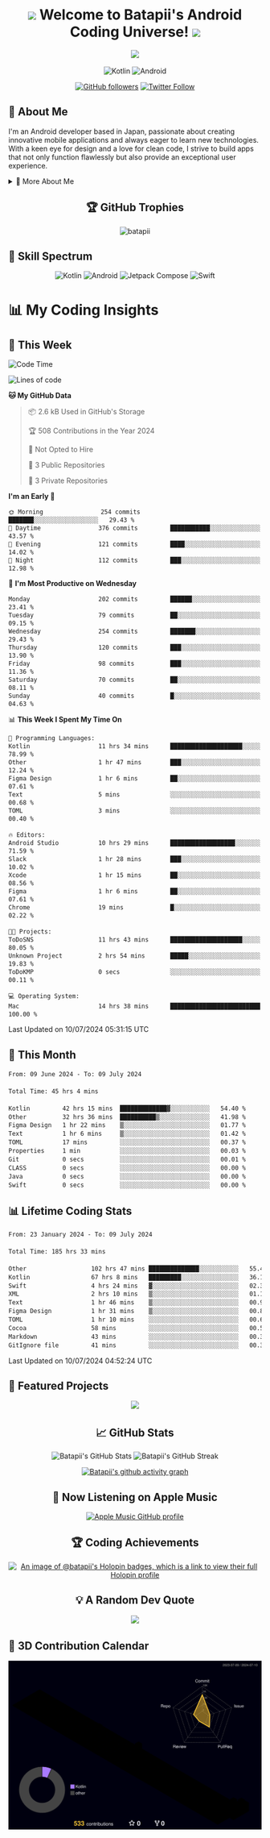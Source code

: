<h1 align="center">
  <img src="https://media.giphy.com/media/hvRJCLFzcasrR4ia7z/giphy.gif" width="28">
  Welcome to Batapii's Android Coding Universe!
  <img src="https://media.giphy.com/media/hvRJCLFzcasrR4ia7z/giphy.gif" width="28">
</h1>

<p align="center">
  <img src="https://readme-typing-svg.herokuapp.com/?lines=Android+Developer+in+Japan;Always%20learning%20new%20things&font=Fira%20Code&center=true&width=440&height=45&color=f75c7e&vCenter=true&size=22">
</p>

<div align="center">

![Kotlin](https://img.shields.io/badge/Kotlin-★☆☆☆☆☆☆☆☆☆-brightgreen)
![Android](https://img.shields.io/badge/Android-★☆☆☆☆☆☆☆☆☆-brightgreen)

  
[![GitHub followers](https://img.shields.io/github/followers/batapii?style=social)](https://github.com/batapii)
[![Twitter Follow](https://img.shields.io/twitter/follow/batapii?style=social)](https://twitter.com/batapii3939)

</div>

## 🚀 About Me
I'm an Android developer based in Japan, passionate about creating innovative mobile applications and always eager to learn new technologies. With a keen eye for design and a love for clean code, I strive to build apps that not only function flawlessly but also provide an exceptional user experience.

<details>
<summary>🌟 More About Me</summary>

- 🔭 I'm currently working on revolutionizing mobile productivity apps
- 🌱 I'm currently learning Kotlin Multiplatform and Jetpack Compose
- 👯 I'm looking to collaborate on open-source Android projects
- 💬 Ask me about Android development, Kotlin, and mobile UX design
- ⚡ Fun fact: I can solve a Rubik's cube in under 2 minutes!

</details>

<h2 align="center">🏆 GitHub Trophies</h2>
<p align="center">
  <img src="https://github-profile-trophy.vercel.app/?username=batapii&theme=nord&column=7&no-frame=true&no-bg=true&rank=SECRET,SSS,SS,S,AAA,AA,A,B,C,?" alt="batapii" />
</p>

## 🌈 Skill Spectrum

<div align="center">

![Kotlin](https://img.shields.io/badge/Kotlin-0095D5?style=for-the-badge&logo=kotlin&logoColor=white)
![Android](https://img.shields.io/badge/Android-3DDC84?style=for-the-badge&logo=android&logoColor=white)
![Jetpack Compose](https://img.shields.io/badge/Jetpack%20Compose-4285F4?style=for-the-badge&logo=jetpackcompose&logoColor=white)
![Swift](https://img.shields.io/badge/Swift-FA7343?style=for-the-badge&logo=swift&logoColor=white)

</div>


# 📊 My Coding Insights

## 📅 This Week
<!--START_SECTION:waka-week-->
![Code Time](http://img.shields.io/badge/Code%20Time-185%20hrs%2050%20mins-blue)

![Lines of code](https://img.shields.io/badge/From%20Hello%20World%20I%27ve%20Written-53.5%20thousand%20lines%20of%20code-blue)

**🐱 My GitHub Data** 

> 📦 2.6 kB Used in GitHub's Storage 
 > 
> 🏆 508 Contributions in the Year 2024
 > 
> 🚫 Not Opted to Hire
 > 
> 📜 3 Public Repositories 
 > 
> 🔑 3 Private Repositories 
 > 
**I'm an Early 🐤** 

```text
🌞 Morning                254 commits         ███████░░░░░░░░░░░░░░░░░░   29.43 % 
🌆 Daytime                376 commits         ███████████░░░░░░░░░░░░░░   43.57 % 
🌃 Evening                121 commits         ████░░░░░░░░░░░░░░░░░░░░░   14.02 % 
🌙 Night                  112 commits         ███░░░░░░░░░░░░░░░░░░░░░░   12.98 % 
```
📅 **I'm Most Productive on Wednesday** 

```text
Monday                   202 commits         ██████░░░░░░░░░░░░░░░░░░░   23.41 % 
Tuesday                  79 commits          ██░░░░░░░░░░░░░░░░░░░░░░░   09.15 % 
Wednesday                254 commits         ███████░░░░░░░░░░░░░░░░░░   29.43 % 
Thursday                 120 commits         ███░░░░░░░░░░░░░░░░░░░░░░   13.90 % 
Friday                   98 commits          ███░░░░░░░░░░░░░░░░░░░░░░   11.36 % 
Saturday                 70 commits          ██░░░░░░░░░░░░░░░░░░░░░░░   08.11 % 
Sunday                   40 commits          █░░░░░░░░░░░░░░░░░░░░░░░░   04.63 % 
```


📊 **This Week I Spent My Time On** 

```text
💬 Programming Languages: 
Kotlin                   11 hrs 34 mins      ████████████████████░░░░░   78.99 % 
Other                    1 hr 47 mins        ███░░░░░░░░░░░░░░░░░░░░░░   12.24 % 
Figma Design             1 hr 6 mins         ██░░░░░░░░░░░░░░░░░░░░░░░   07.61 % 
Text                     5 mins              ░░░░░░░░░░░░░░░░░░░░░░░░░   00.68 % 
TOML                     3 mins              ░░░░░░░░░░░░░░░░░░░░░░░░░   00.40 % 

🔥 Editors: 
Android Studio           10 hrs 29 mins      ██████████████████░░░░░░░   71.59 % 
Slack                    1 hr 28 mins        ███░░░░░░░░░░░░░░░░░░░░░░   10.02 % 
Xcode                    1 hr 15 mins        ██░░░░░░░░░░░░░░░░░░░░░░░   08.56 % 
Figma                    1 hr 6 mins         ██░░░░░░░░░░░░░░░░░░░░░░░   07.61 % 
Chrome                   19 mins             █░░░░░░░░░░░░░░░░░░░░░░░░   02.22 % 

🐱‍💻 Projects: 
ToDoSNS                  11 hrs 43 mins      ████████████████████░░░░░   80.05 % 
Unknown Project          2 hrs 54 mins       █████░░░░░░░░░░░░░░░░░░░░   19.83 % 
ToDoKMP                  0 secs              ░░░░░░░░░░░░░░░░░░░░░░░░░   00.11 % 

💻 Operating System: 
Mac                      14 hrs 38 mins      █████████████████████████   100.00 % 
```


 Last Updated on 10/07/2024 05:31:15 UTC
<!--END_SECTION:waka-week-->

## 📅 This Month
<!--START_SECTION:wakamonth-->

```txt
From: 09 June 2024 - To: 09 July 2024

Total Time: 45 hrs 4 mins

Kotlin         42 hrs 15 mins  █████████████▓░░░░░░░░░░░   54.40 %
Other          32 hrs 36 mins  ██████████▒░░░░░░░░░░░░░░   41.98 %
Figma Design   1 hr 22 mins    ▒░░░░░░░░░░░░░░░░░░░░░░░░   01.77 %
Text           1 hr 6 mins     ▒░░░░░░░░░░░░░░░░░░░░░░░░   01.42 %
TOML           17 mins         ░░░░░░░░░░░░░░░░░░░░░░░░░   00.37 %
Properties     1 min           ░░░░░░░░░░░░░░░░░░░░░░░░░   00.03 %
Git            0 secs          ░░░░░░░░░░░░░░░░░░░░░░░░░   00.01 %
CLASS          0 secs          ░░░░░░░░░░░░░░░░░░░░░░░░░   00.00 %
Java           0 secs          ░░░░░░░░░░░░░░░░░░░░░░░░░   00.00 %
Swift          0 secs          ░░░░░░░░░░░░░░░░░░░░░░░░░   00.00 %
```

<!--END_SECTION:wakamonth-->

## 📊 Lifetime Coding Stats

<!--START_SECTION:wakaalltime-->

```txt
From: 23 January 2024 - To: 09 July 2024

Total Time: 185 hrs 33 mins

Other                  102 hrs 47 mins ██████████████░░░░░░░░░░░   55.40 %
Kotlin                 67 hrs 8 mins   █████████░░░░░░░░░░░░░░░░   36.18 %
Swift                  4 hrs 24 mins   ▓░░░░░░░░░░░░░░░░░░░░░░░░   02.38 %
XML                    2 hrs 10 mins   ▒░░░░░░░░░░░░░░░░░░░░░░░░   01.17 %
Text                   1 hr 46 mins    ▒░░░░░░░░░░░░░░░░░░░░░░░░   00.95 %
Figma Design           1 hr 31 mins    ▒░░░░░░░░░░░░░░░░░░░░░░░░   00.83 %
TOML                   1 hr 10 mins    ░░░░░░░░░░░░░░░░░░░░░░░░░   00.63 %
Cocoa                  58 mins         ░░░░░░░░░░░░░░░░░░░░░░░░░   00.52 %
Markdown               43 mins         ░░░░░░░░░░░░░░░░░░░░░░░░░   00.39 %
GitIgnore file         41 mins         ░░░░░░░░░░░░░░░░░░░░░░░░░   00.37 %
```

<!--END_SECTION:wakaalltime-->

Last Updated on 10/07/2024 04:52:24 UTC

## 🌟 Featured Projects

<div align="center">
  <a href="https://github.com/batapii/ToDoSNS">
    <img src="https://github-readme-stats.vercel.app/api/pin/?username=batapii&repo=ToDoSNS&theme=radical" />
  </a>

## 📈 GitHub Stats

<div align="center">
  <img src="https://github-readme-stats.vercel.app/api?username=batapii&show_icons=true&theme=radical" alt="Batapii's GitHub Stats" />
  <img src="https://github-readme-streak-stats.herokuapp.com/?user=batapii&theme=radical" alt="Batapii's GitHub Streak" />
  
[![Batapii's github activity graph](https://github-readme-activity-graph.vercel.app/graph?username=batapii&theme=react-dark)](https://github.com/ashutosh00710/github-readme-activity-graph)
</div>

## 🎵 Now Listening on Apple Music

<div align="center">
  
[![Apple Music GitHub profile](https://music-profile.rayriffy.com/theme/dark.svg?uid=001005.6598667d2ffd4a10a4f429edd0ba24c4.1156)](https://github.com/rayriffy/apple-music-github-profile)

</div>


## 🏆 Coding Achievements

<div align="center">

[![An image of @batapii's Holopin badges, which is a link to view their full Holopin profile](https://holopin.me/batapii)](https://holopin.io/@batapii)

</div>

## 💡 A Random Dev Quote

<div align="center">

![](https://quotes-github-readme.vercel.app/api?type=horizontal&theme=radical)

</div>

</div>

## 🚀 3D Contribution Calendar

<div align="center">
  
![](./profile-3d-contrib/profile-night-rainbow.svg)

</div>
